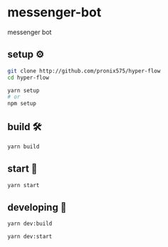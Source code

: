 # messenger-bot
messenger bot

## setup ⚙️
```bash
git clone http://github.com/pronix575/hyper-flow
cd hyper-flow

yarn setup
# or
npm setup
```
## build 🛠
```bash
yarn build
```
## start 🚀
```bash
yarn start
```

## developing 🧱
```bash
yarn dev:build
```
```bash
yarn dev:start
```
